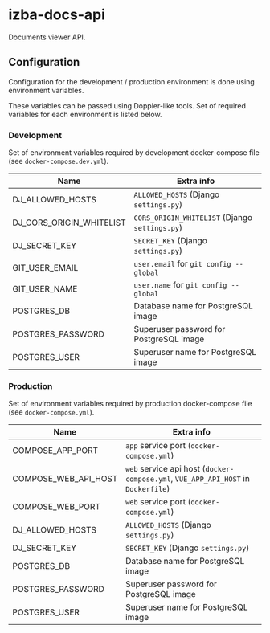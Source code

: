 # izba-docs-api

Documents viewer API.

## Configuration

Configuration for the development / production environment is done using environment variables.

These variables can be passed using Doppler-like tools. Set of required variables for each environment is listed below.

### Development

Set of environment variables required by development docker-compose file (see `docker-compose.dev.yml`).

| Name | Extra info |
|---|---|
| DJ_ALLOWED_HOSTS | `ALLOWED_HOSTS` (Django `settings.py`) |
| DJ_CORS_ORIGIN_WHITELIST | `CORS_ORIGIN_WHITELIST` (Django `settings.py`) |
| DJ_SECRET_KEY | `SECRET_KEY` (Django `settings.py`) |
| GIT_USER_EMAIL | `user.email` for `git config --global` |
| GIT_USER_NAME | `user.name` for `git config --global` |
| POSTGRES_DB | Database name for PostgreSQL image |
| POSTGRES_PASSWORD | Superuser password for PostgreSQL image |
| POSTGRES_USER | Superuser name for PostgreSQL image |

### Production

Set of environment variables required by production docker-compose file (see `docker-compose.yml`).

| Name | Extra info |
|---|---|
| COMPOSE_APP_PORT | `app` service port (`docker-compose.yml`) |
| COMPOSE_WEB_API_HOST | `web` service api host (`docker-compose.yml`, `VUE_APP_API_HOST` in `Dockerfile`) |
| COMPOSE_WEB_PORT | `web` service port (`docker-compose.yml`) |
| DJ_ALLOWED_HOSTS | `ALLOWED_HOSTS` (Django `settings.py`) |
| DJ_SECRET_KEY | `SECRET_KEY` (Django `settings.py`) |
| POSTGRES_DB | Database name for PostgreSQL image |
| POSTGRES_PASSWORD | Superuser password for PostgreSQL image |
| POSTGRES_USER | Superuser name for PostgreSQL image |
